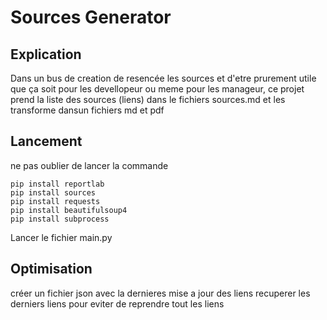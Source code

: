 # Sources Generator

## Explication

Dans un bus de creation de resencée les sources et d'etre prurement utile que ça soit pour les devellopeur ou meme pour les manageur, ce projet prend la liste des sources (liens) dans le fichiers sources.md et les transforme dansun fichiers md et pdf

## Lancement

ne pas oublier de lancer la commande
```shell
pip install reportlab
pip install sources
pip install requests
pip install beautifulsoup4
pip install subprocess
```
Lancer le fichier main.py


## Optimisation

créer un fichier json avec la dernieres mise a jour des liens
recuperer les derniers liens pour eviter de reprendre tout les liens